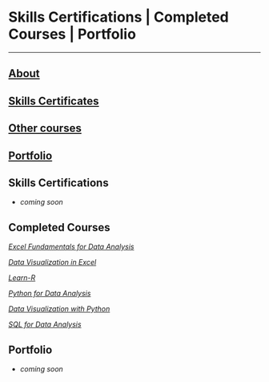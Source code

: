# Skills Certifications | Completed Courses | Portfolio

---

## [About](about.md)

## [Skills Certificates](certifications.md)

## [Other courses](courses.md)

## [Portfolio](portfolio.md)

## Skills Certifications
* _coming soon_

## Completed Courses

_[Excel Fundamentals for Data Analysis](https://github.com/mbhagwan/Excel-Skills-for-Data-Analytics-and-Visualization-Course-1)_

_[Data Visualization in Excel](https://github.com/mbhagwan/Excel-Skills-for-Data-Analytics-and-Visualization-Course-2)_

_[Learn-R](https://github.com/mbhagwan/Learn-R)_

_[Python for Data Analysis](https://github.com/mbhagwan/Python-for-Data-Analysis)_

_[Data Visualization with Python](https://github.com/mbhagwan/Data-Visualization-with-Python)_

_[SQL for Data Analysis](https://github.com/mbhagwan/SQL-for-Data-Analysis)_

## Portfolio
* _coming soon_
